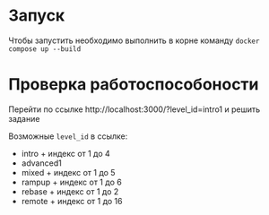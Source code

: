 # Запуск

Чтобы запустить необходимо выполнить в корне команду `docker compose up --build`

# Проверка работоспособоности

Перейти по ссылке http://localhost:3000/?level_id=intro1 и решить задание

Возможные `level_id` в ссылке:

- intro + индекс от 1 до 4
- advanced1
- mixed + индекс от 1 до 5
- rampup + индекс от 1 до 6
- rebase + индекс от 1 до 2
- remote + индекс от 1 до 16

